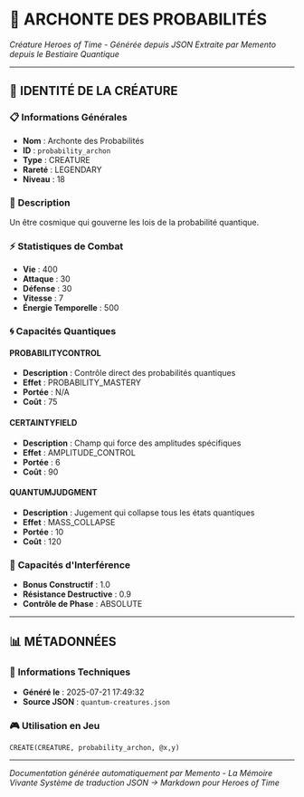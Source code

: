 # 🐉 **ARCHONTE DES PROBABILITÉS**
*Créature Heroes of Time - Générée depuis JSON*
*Extraite par Memento depuis le Bestiaire Quantique*

---

## 🎯 **IDENTITÉ DE LA CRÉATURE**

### 📋 **Informations Générales**
- **Nom** : Archonte des Probabilités
- **ID** : `probability_archon`
- **Type** : CREATURE
- **Rareté** : LEGENDARY
- **Niveau** : 18

### 📖 **Description**
Un être cosmique qui gouverne les lois de la probabilité quantique.

### ⚡ **Statistiques de Combat**
- **Vie** : 400
- **Attaque** : 30
- **Défense** : 30
- **Vitesse** : 7
- **Énergie Temporelle** : 500

### 🌀 **Capacités Quantiques**

#### **PROBABILITYCONTROL**
- **Description** : Contrôle direct des probabilités quantiques
- **Effet** : PROBABILITY_MASTERY
- **Portée** : N/A
- **Coût** : 75

#### **CERTAINTYFIELD**
- **Description** : Champ qui force des amplitudes spécifiques
- **Effet** : AMPLITUDE_CONTROL
- **Portée** : 6
- **Coût** : 90

#### **QUANTUMJUDGMENT**
- **Description** : Jugement qui collapse tous les états quantiques
- **Effet** : MASS_COLLAPSE
- **Portée** : 10
- **Coût** : 120

### 🌊 **Capacités d'Interférence**
- **Bonus Constructif** : 1.0
- **Résistance Destructive** : 0.9
- **Contrôle de Phase** : ABSOLUTE


---

## 📊 **MÉTADONNÉES**

### 🔧 **Informations Techniques**
- **Généré le** : 2025-07-21 17:49:32
- **Source JSON** : `quantum-creatures.json`

### 🎮 **Utilisation en Jeu**
```hots
CREATE(CREATURE, probability_archon, @x,y)
```

---

*Documentation générée automatiquement par Memento - La Mémoire Vivante*
*Système de traduction JSON → Markdown pour Heroes of Time*
